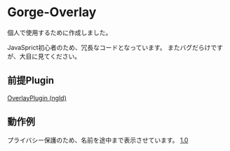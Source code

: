 # Gorge-Overlay
個人で使用するために作成しました。

JavaSprict初心者のため、冗長なコードとなっています。
またバグだらけですが、大目に見てください。

## 前提Plugin
[OverlayPlugin (ngld)](https://github.com/ngld/OverlayPlugin)

## 動作例
プライバシー保護のため、名前を途中まで表示させています。
[1.0](https://user-images.githubusercontent.com/40759792/129853509-e9a02321-67c3-4bde-a67a-8db9ce9ff479.png)
